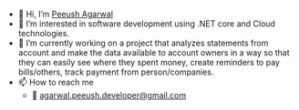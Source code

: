 - 👋 Hi, I’m [Peeush Agarwal](https://github.com/peeush-the-developer/)
- 👀 I’m interested in software development using .NET core and Cloud technologies.
- 🌱 I’m currently working on a project that analyzes statements from account and make the data available to account owners in a way so that they can easily see where they spent money, create reminders to pay bills/others, track payment from person/companies.
- 📫 How to reach me
     - 📧 [agarwal.peeush.developer@gmail.com](mailto:agarwal.peeush.developer@gmail.com)

<!---
peeush-the-developer/peeush-the-developer is a ✨ special ✨ repository because its `README.md` (this file) appears on your GitHub profile.
You can click the Preview link to take a look at your changes.
--->
